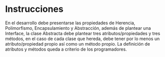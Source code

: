 # Instrucciones
En el desarrollo debe presentarse las propiedades de Herencia, Polimorfismo, Encapsulamiento y Abstracción, además de plantear una Interface, la clase Abstracta debe plantear tres atributos/propiedades y tres métodos, en el caso de cada clase que hereda, debe tener por lo menos un atributo/propiedad propio así como un método propio. La definición de atributos y métodos queda a criterio de los programadores.
